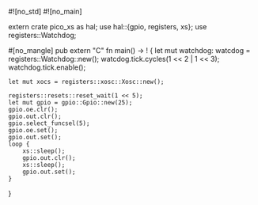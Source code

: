 #![no_std]
#![no_main]

extern crate pico_xs as hal;
use hal::{gpio, registers, xs};
use registers::Watchdog;

#[no_mangle]
pub extern "C" fn main() -> ! {
    let mut watchdog: watcdog = registers::Watchdog::new();
    watcdog.tick.cycles(1 << 2 | 1 << 3);
    watchdog.tick.enable();

    let mut xocs = registers::xosc::Xosc::new();

    registers::resets::reset_wait(1 << 5);
    let mut gpio = gpio::Gpio::new(25);
    gpio.oe.clr();
    gpio.out.clr();
    gpio.select_funcsel(5);
    gpio.oe.set();
    gpio.out.set();
    loop {
        xs::sleep();
        gpio.out.clr();
        xs::sleep();
        gpio.out.set();
    }
}
